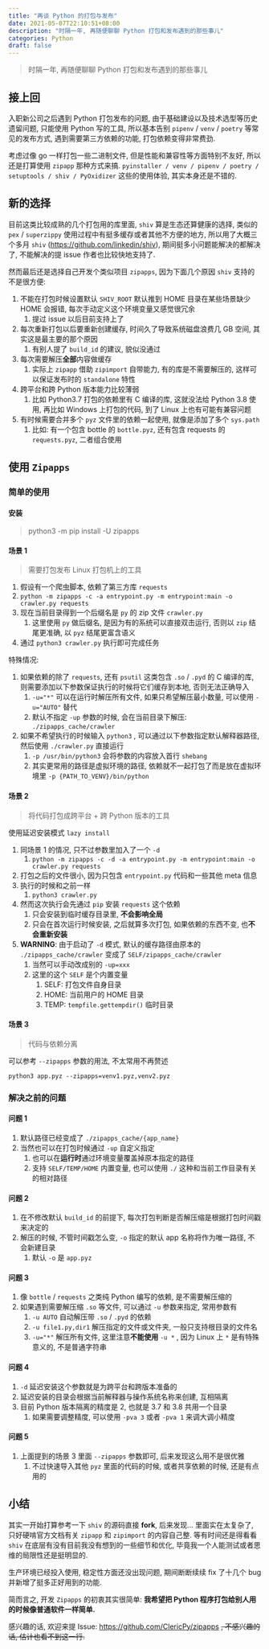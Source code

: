 ```yaml
---
title: "再谈 Python 的打包与发布"
date: 2021-05-07T22:10:51+08:00
description: "时隔一年, 再随便聊聊 Python 打包和发布遇到的那些事儿"
categories: Python
draft: false
---
```


> 时隔一年, 再随便聊聊 Python 打包和发布遇到的那些事儿

## 接上回

入职新公司之后遇到 Python 打包发布的问题, 由于基础建设以及技术选型等历史遗留问题, 只能使用 Python 写的工具, 所以基本告别 `pipenv` / `venv` / `poetry` 等常见的发布方式, 遇到需要第三方依赖的功能, 打包依赖变得非常费劲.

考虑过像 go 一样打包一些二进制文件, 但是性能和兼容性等方面特别不友好, 所以还是打算使用 `zipapp` 那种方式来搞. `pyinstaller / venv / pipenv / poetry / setuptools / shiv / PyOxidizer` 这些的使用体验, 其实本身还是不错的.

## 新的选择

目前这类比较成熟的几个打包用的库里面, `shiv` 算是生态还算健康的选择, 类似的 `pex` / `superzippy` 使用过程中有挺多缓存或者其他不方便的地方, 所以用了大概三个多月 `shiv` (https://github.com/linkedin/shiv), 期间挺多小问题能解决的都解决了, 不能解决的提 issue 作者也比较快地支持了.

然而最后还是选择自己开发个类似项目 `zipapps`, 因为下面几个原因 `shiv` 支持的不是很方便:

1. 不能在打包时候设置默认 `SHIV_ROOT` 默认推到 HOME 目录在某些场景缺少 HOME 会报错, 每次手动定义这个环境变量又感觉很冗余
   1. 提过 issue 以后目前支持上了
2. 每次重新打包以后要重新创建缓存, 时间久了导致系统磁盘浪费几 GB 空间, 其实这是最主要的那个原因
   1. 有别人提了 `build_id` 的建议, 貌似没通过
3. 每次需要解压**全部**内容做缓存
   1. 实际上 `zipapp` 借助 `zipimport` 自带能力, 有的库是不需要解压的, 这样可以保证发布时的 `standalone` 特性
4. 跨平台和跨 Python 版本能力比较薄弱
   1. 比如 Python3.7 打包的依赖里有 C 编译的库, 这就没法给 Python 3.8 使用, 再比如 Windows 上打包的代码, 到了 Linux 上也有可能有兼容问题
5. 有时候需要合并多个 `pyz` 文件里的依赖一起使用, 就像是添加了多个 `sys.path`
   1. 比如: 有一个包含 bottle 的 `bottle.pyz`, 还有包含 requests 的 `requests.pyz`, 二者组合使用

## 使用 `Zipapps`

### 简单的使用

#### 安装

>  python3 -m pip install -U zipapps

#### 场景 1

> 需要打包发布 Linux 打包机上的工具

1. 假设有一个爬虫脚本, 依赖了第三方库 `requests`
2. `python -m zipapps -c -a entrypoint.py -m entrypoint:main -o crawler.py requests`
3. 现在当前目录得到一个后缀名是 `py` 的 zip 文件 `crawler.py`
   1. 这里使用 `py` 做后缀名, 是因为有的系统可以直接双击运行, 否则以 `zip` 结尾更准确, 以 `pyz` 结尾更富含语义
4. 通过 `python3 crawler.py` 执行即可完成任务

特殊情况:

1. 如果依赖的除了 `requests`, 还有 `psutil` 这类包含 `.so` / `.pyd` 的 C 编译的库, 则需要添加以下参数保证执行的时候将它们缓存到本地, 否则无法正确导入
   1. `-u="*"` 可以在运行时解压所有文件, 如果只希望解压最小数量, 可以使用 `-u="AUTO"` 替代
   2. 默认不指定 `-up` 参数的时候, 会在当前目录下解压: `./zipapps_cache/crawler`
2. 如果不希望执行的时候输入 `python3` , 可以通过以下参数指定默认解释器路径, 然后使用 `./crawler.py` 直接运行
   1. `-p /usr/bin/python3`  会将参数的内容放入首行 `shebang`
   2. 其实更常用的路径是虚拟环境的路径, 依赖就不一起打包了而是放在虚拟环境里 `-p {PATH_TO_VENV}/bin/python`

#### 场景 2

> 将代码打包成跨平台 + 跨 Python 版本的工具

使用延迟安装模式 `lazy install`

1. 同场景 1 的情况, 只不过参数里加入了一个 `-d`
   1. `python -m zipapps -c -d -a entrypoint.py -m entrypoint:main -o crawler.py requests`
2. 打包之后的文件很小, 因为只包含 `entrypoint.py` 代码和一些其他 meta 信息
3. 执行的时候和之前一样
   1. `python3 crawler.py` 
4. 然而这次执行会先通过 `pip` 安装 `requests` 这个依赖
   1. 只会安装到临时缓存目录里, **不会影响全局**
   2. 只会在首次运行时候安装, 之后就算多次打包, 如果依赖的东西不变, 也**不会重新安装**
5. **WARNING**: 由于启动了 `-d` 模式, 默认的缓存路径由原本的 `./zipapps_cache/crawler` 变成了 `SELF/zipapps_cache/crawler`
   1. 当然可以手动改成别的 `-up=xxx`
   2. 这里的这个 `SELF` 是个内置变量
      1. SELF: 打包文件自身目录
      2. HOME: 当前用户的 HOME 目录
      3. TEMP: `tempfile.gettempdir()` 临时目录

#### 场景 3

> 代码与依赖分离

可以参考 `--zipapps` 参数的用法, 不太常用不再赘述

`python3 app.pyz --zipapps=venv1.pyz,venv2.pyz`

### 解决之前的问题

#### 问题 1

1. 默认路径已经变成了 `./zipapps_cache/{app_name}`
2. 当然也可以在打包时候通过 `-up` 自定义指定
   1. 也可以在**运行时**通过环境变量覆盖掉原本指定的路径
   2. 支持 `SELF/TEMP/HOME` 内置变量, 也可以使用 `./` 这种和当前工作目录有关的相对路径

#### 问题 2

1. 在不修改默认 `build_id` 的前提下, 每次打包判断是否解压缩是根据打包时间戳来决定的
2. 解压的时候, 不管时间戳怎么变, `-o` 指定的默认 app 名称将作为唯一路径, 不会新建目录
   1. 默认 `-o` 是 `app.pyz`

#### 问题 3

1. 像 `bottle` / `requests` 之类纯 Python 编写的依赖, 是不需要解压缩的
2. 如果遇到需要解压缩 `.so` 等文件, 可以通过 `-u` 参数来指定, 常用参数有
   1. `-u AUTO` 自动解压带 `.so` / `.pyd` 的依赖
   2. `-u file1.py,dir1` 解压指定的文件或文件夹, 一般只支持根目录的文件名
   3. `-u="*"` 解压所有文件, 这里注意**不能使用** `-u *` , 因为 Linux 上 `*` 是有特殊意义的, 不是普通字符串

#### 问题 4

1. `-d` 延迟安装这个参数就是为跨平台和跨版本准备的
2. 延迟安装的目录会根据当前解释器与操作系统名称来创建, 互相隔离
3. 目前 Python 版本隔离的精度是 2, 也就是 3.7 和 3.8 共用一个目录
   1. 如果需要调整精度, 可以使用 `-pva 3` 或者 `-pva 1` 来调大调小精度

#### 问题 5

1. 上面提到的场景 3 里面 `--zipapps` 参数即可, 后来发现这么用不是很优雅
   1. 不过快速导入其他 `pyz` 里面的代码的时候, 或者共享依赖的时候, 还是有点用的

## 小结

其实一开始打算参考一下 `shiv` 的源码直接 **fork**, 后来发现... 里面实在太复杂了, 只好硬啃官方文档有关 `zipapp` 和 `zipimport` 的内容自己整. 等有时间还是得看看 `shiv` 在底层有没有目前我没有想到的一些细节和优化, 毕竟我一个人能测试或者思维的局限性还是挺明显的.

生产环境已经投入使用, 稳定性方面还没出现问题, 期间断断续续 fix 了十几个 bug 并新增了挺多正好用到的功能.

简而言之, 开发 `Zipapps` 的初衷其实很简单: **我希望把 Python 程序打包给别人用的时候像普通软件一样简单.**

感兴趣的话, 欢迎来提 Issue: https://github.com/ClericPy/zipapps ~~, 不感兴趣的话, 估计也看不到这一行.~~
